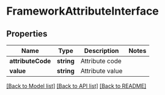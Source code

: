 # FrameworkAttributeInterface

## Properties
Name | Type | Description | Notes
------------ | ------------- | ------------- | -------------
**attributeCode** | **string** | Attribute code | 
**value** | **string** | Attribute value | 

[[Back to Model list]](../README.md#documentation-for-models) [[Back to API list]](../README.md#documentation-for-api-endpoints) [[Back to README]](../README.md)


